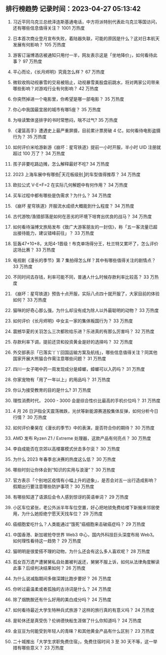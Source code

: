 
## 排行榜趋势 记录时间：2023-04-27 05:13:42
  
  1. 习近平同乌克兰总统泽连斯基通电话，中方将派特别代表赴乌克兰等国访问，还有哪些信息值得关注？ 1001 万热度
    
  2. 日本首次商业登月宣布失败，着陆器失联，可能的原因是什么？这对日本航天发展有何影响？ 105 万热度
    
  3. 游客订淄博酒店被通知只用付一半，网友表示这是「坐地降价」，如何看待此事？ 97 万热度
    
  4. 平心而论，《长月烬明》究竟怎么样？ 67 万热度
    
  5. 微软收购动视暴雪的交易被阻止，动视暴雪美股盘前跳水，将对两家公司带来哪些影响？对游戏行业有何影响？ 42 万热度
    
  6. 你突然掉进一个电影里，你希望是哪一部电影？ 35 万热度
    
  7. 你心中我国最宜居的城市有哪5座？ 35 万热度
    
  8. 为啥读繁体竖排字的书时常憋闷，喘不过气? 35 万热度
    
  9. 《灌篮高手》遭遇史上最严重屏摄，目前累计票房破 4 亿，如何看待电影盗摄行为？ 35 万热度
    
  10. 如何评价米哈游新游《崩坏：星穹铁道》提前一小时开服，半小时 UID 注册就超过 100 万了？ 34 万热度
    
  11. 孩子非要吃路边摊，怎么解释最好不吃? 34 万热度
    
  12. 2023 上海车展中有哪些⎡天花板级别⎦的车型值得推荐？ 34 万热度
    
  13. 欧拉公式 V-E+F=2 在实际几何解题中有何作用？ 34 万热度
    
  14. 买车过程中都有哪些是伪需求？为什么？ 34 万热度
    
  15. 《崩坏 星穹铁道》开服流水成绩大概能到什么程度？ 34 万热度
    
  16. 古代游牧/渔猎部落是如何在恶劣的环境下培育出优良的战马？ 34 万热度
    
  17. 如何看待淄博文旅局发布《致广大游客朋友的一封信》，称「五一客流量已超出接待能力，建议错峰前往」？ 33 万热度
    
  18. 狂轰47+10+8，太阳4-1晋级！布克单场得分王，杜兰特又累坏了，怎么评价这场比赛？ 33 万热度
    
  19. 电视剧《漫长的季节》第 7 集拍得怎么样？其中有哪些值得关注的剧情点？ 33 万热度
    
  20. 不同时间去存钱，利率可能不同，普通人什么时候存款利率比较高？ 33 万热度
    
  21. 《崩坏：星穹铁道》预告十点开服，实际八点四十就开服了，大家目前的体验如何？ 33 万热度
    
  22. 猫咪的好奇心那么强，为什么却没有成为除人以外最聪明的动物？ 33 万热度
    
  23. 如何评价《长月烬明》中女主一家的集体叛国行为？ 33 万热度
    
  24. 震撼华夏的关羽怎么三次都败给乐进？乐进真的有那么厉害吗？ 32 万热度
    
  25. 存款利率下调，提前还贷和投资黄金是好的选择吗？ 32 万热度
    
  26. 外交部表示「已落实丫丫回国运输方案及航线」，哪些信息值得关注？同其他国家开展大熊猫合作需注意哪些问题？ 31 万热度
    
  27. 四川一女子喝中药一周发现成分是蟑螂，蟑螂可以入药吗？ 31 万热度
    
  28. 你家宠物有「用了一年以上」的用品吗？ 31 万热度
    
  29. 你认为接受教育的目的是什么? 31 万热度
    
  30. 理性消费时代， 2000 - 3000 会是综合性价比最高的手机价位吗？ 31 万热度
    
  31. 4 月 26 日沪指全天震荡微跌，光伏等新能源赛道股集体反弹，如何分析今日行情？ 30 万热度
    
  32. 如何评价秦昊在《漫长的季节》中的表演，是否符合你的期待？ 30 万热度
    
  33. AMD 发布 Ryzen Z1 / Extreme 处理器，这款产品有何亮点？ 30 万热度
    
  34. 李自成能否在京郊以高楼寨模式伏击多尔衮？ 30 万热度
    
  35. 为什么 2023 年春季总决赛的热度这么低？ 30 万热度
    
  36. 哪些时刻让你体会到“知识的实用与浪漫”？ 30 万热度
    
  37. 官方表示「个别地区疫情有小幅上升的迹象」，是否会对五一出行造成影响？假期出行要注意哪些防护事项？ 30 万热度
    
  38. 有哪些知道了语源后会令人感到惊讶的英语单词？ 29 万热度
    
  39. 小区车位紧张，老公外派半年车位空置，好心把地锁免费给楼下新搬来邻居使用，为什么她拒绝宁愿天天找车位？ 29 万热度
    
  40. 癌细胞爱吃什么？人类能通过“饿死”癌细胞来击破癌症吗？ 29 万热度
    
  41. 中国香港、新加坡抢夺世界 Web3 中心，国内外科技巨头深度布局 Web3。如何理性看待这一趋势？ 29 万热度
    
  42. 猫明明是很爱搭不理的动物，为什么还会有这么多人喜欢呢？ 28 万热度
    
  43. 孤女百万遗产遭舅舅私自处置被判返还，舅舅不服上诉，如何从法律角度解读此事？后续判决结果如何？ 26 万热度
    
  44. 为什么说减脂期间多做深蹲比跑步要好？ 26 万热度
    
  45. 你听过最温柔或者孤独的古诗词是什么？ 24 万热度
    
  46. 除了烟酰胺还有什么好用的美白成分吗？ 24 万热度
    
  47. 如何看待最近大学生特种兵式旅游？这样的旅行真的有意义吗？ 24 万热度
    
  48. 是轮休还是真受伤？伦纳德快船生涯做了什么你知道吗？ 24 万热度
    
  49. 金豆豆为何能受到年轻人的青睐？和其他黄金产品有什么区别？ 23 万热度
    
  50. 二十城推出「大学生求职免费住宿」，免费住宿时间 3 至 30 天不等，这一举措有哪些意义？ 23 万热度
    